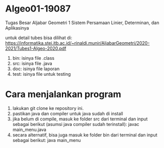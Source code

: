 # Algeo01-19087
Tugas Besar Aljabar Geometri 1
Sistem Persamaan Linier, Determinan, dan Aplikasinya

untuk detail tubes bisa dilihat di:
https://informatika.stei.itb.ac.id/~rinaldi.munir/AljabarGeometri/2020-2021/Tubes1-Algeo-2020.pdf


1. bin: isinya file .class
2. src: isinya file .java
3. doc: isinya file laporan
4. test: isinya file untuk testing

# Cara menjalankan program
1. lakukan git clone ke repository ini.
2. pastikan java dan compiler untuk java sudah di install
3. jika belum di compile, masuk ke folder src dari terminal dan input sebagai berikut (asumsi java compiler sudah terinstall): 
   javac main_menu.java
4. secara alternatif, bisa juga masuk ke folder bin dari terminal dan input sebagai berikut: 
   java main_menu

